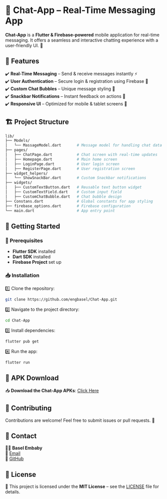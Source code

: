# 💬 Chat-App – Real-Time Messaging App  

**Chat-App** is a **Flutter & Firebase-powered** mobile application for real-time messaging. It offers a seamless and interactive chatting experience with a user-friendly UI. 🚀  

## 📌 Features  

✔️ **Real-Time Messaging** – Send & receive messages instantly ⚡  
✔️ **User Authentication** – Secure login & registration using Firebase 🔐  
✔️ **Custom Chat Bubbles** – Unique message styling 💬  
✔️ **Snackbar Notifications** – Instant feedback on actions 📢  
✔️ **Responsive UI** – Optimized for mobile & tablet screens 📱  

## 🏗 Project Structure  

```bash
lib/
├── Models/
│   └── MassageModel.dart       # Message model for handling chat data
├── pages/
│   ├── ChatPage.dart           # Chat screen with real-time updates
│   ├── Homepage.dart           # Main home screen
│   ├── LoginPage.dart          # User login screen
│   ├── RegisterPage.dart       # User registration screen
├── widget_helpers/
│   └── ShowSnackBar.dart       # Custom Snackbar notifications
├── widgets/
│   ├── CustomTextButton.dart   # Reusable text button widget
│   ├── CustomTextField.dart    # Custom input field
│   ├── CustomChatBubble.dart   # Chat bubble design
├── Constans.dart               # Global constants for app styling
├── firebase_options.dart       # Firebase configuration
└── main.dart                   # App entry point
```

## 🚀 Getting Started  

### 📌 Prerequisites  

- **Flutter SDK** installed  
- **Dart SDK** installed  
- **Firebase Project** set up  

### 📥 Installation  

1️⃣ Clone the repository:  
```sh
git clone https://github.com/engbasel/Chat-App.git
```
2️⃣ Navigate to the project directory:  
```sh
cd Chat-App
```
3️⃣ Install dependencies:  
```sh
flutter pub get
```
4️⃣ Run the app:  
```sh
flutter run
```

## 📂 APK Download  

📥 **Download the Chat-App APKs**: [Click Here](YOUR_GOOGLE_DRIVE_LINK)  

## 🤝 Contributing  

Contributions are welcome! Feel free to submit issues or pull requests. 🚀  

## 📧 Contact  

👨‍💻 **Basel Embaby**  
📧 [Email](mailto:basel.a.embaby@gmail.com)  
🔗 [GitHub](https://github.com/engbasel)  

## 📝 License  

📄 This project is licensed under the **MIT License** – see the [LICENSE](LICENSE) file for details.  
